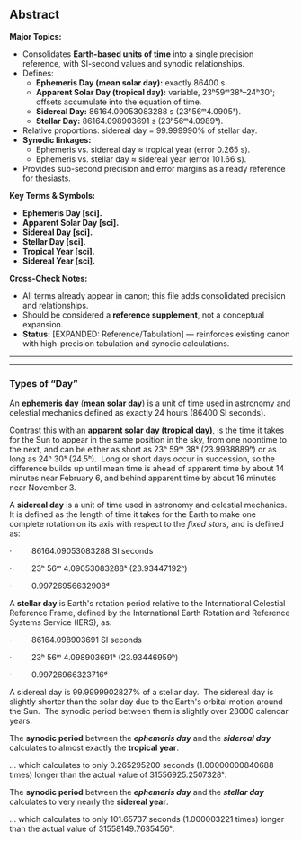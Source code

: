 
## Abstract  
**Major Topics:**  
- Consolidates **Earth-based units of time** into a single precision reference, with SI-second values and synodic relationships.  
- Defines:  
  - **Ephemeris Day (mean solar day):** exactly 86400 s.  
  - **Apparent Solar Day (tropical day):** variable, 23ʰ59ᵐ38ˢ–24ʰ30ˢ; offsets accumulate into the equation of time.  
  - **Sidereal Day:** 86164.09053083288 s (23ʰ56ᵐ4.0905ˢ).  
  - **Stellar Day:** 86164.098903691 s (23ʰ56ᵐ4.0989ˢ).  
- Relative proportions: sidereal day = 99.999990% of stellar day.  
- **Synodic linkages:**  
  - Ephemeris vs. sidereal day ≈ tropical year (error 0.265 s).  
  - Ephemeris vs. stellar day ≈ sidereal year (error 101.66 s).  
- Provides sub-second precision and error margins as a ready reference for thesiasts.  

**Key Terms & Symbols:**  
- **Ephemeris Day [sci].**  
- **Apparent Solar Day [sci].**  
- **Sidereal Day [sci].**  
- **Stellar Day [sci].**  
- **Tropical Year [sci].**  
- **Sidereal Year [sci].**  

**Cross-Check Notes:**  
- All terms already appear in canon; this file adds consolidated precision and relationships.  
- Should be considered a **reference supplement**, not a conceptual expansion.  
- **Status:** [EXPANDED: Reference/Tabulation] — reinforces existing canon with high-precision tabulation and synodic calculations.  
---
---


### Types of “Day”

An **ephemeris day** (**mean solar day**) is a unit of time used in astronomy and celestial mechanics defined as exactly 24 hours (86400 SI seconds).

Contrast this with an **apparent solar day (tropical day)**, is the time it takes for the Sun to appear in the same position in the sky, from one noontime to the next, and can be either as short as 23ʰ 59ᵐ 38ˢ (23.9938889ʰ) or as long as 24ʰ 30ˢ (24.5ʰ).  Long or short days occur in succession, so the difference builds up until mean time is ahead of apparent time by about 14 minutes near February 6, and behind apparent time by about 16 minutes near November 3.

A **sidereal day** is a unit of time used in astronomy and celestial mechanics. It is defined as the length of time it takes for the Earth to make one complete rotation on its axis with respect to the _fixed stars_, and is defined as:

·         86164.09053083288 SI seconds

·         23ʰ 56ᵐ 4.09053083288ˢ (23.93447192ʰ)

·         0.99726956632908ᵈ

A **stellar day** is Earth's rotation period relative to the International Celestial Reference Frame, defined by the International Earth Rotation and Reference Systems Service (IERS), as:

·         86164.098903691 SI seconds

·         23ʰ 56ᵐ 4.098903691ˢ (23.93446959ʰ)

·         0.99726966323716ᵈ

A sidereal day is 99.9999902827% of a stellar day.  The sidereal day is slightly shorter than the solar day due to the Earth's orbital motion around the Sun.  The synodic period between them is slightly over 28000 calendar years.

The **synodic period** between the **_ephemeris day_** and the **_sidereal day_** calculates to almost exactly the **tropical year**.



… which calculates to only 0.265295200 seconds (1.00000000840688 times) longer than the actual value of 31556925.2507328ˢ.

The **synodic period** between the **_ephemeris day_** and the **_stellar day_** calculates to very nearly the **sidereal year**.

… which calculates to only 101.65737 seconds (1.000003221 times) longer than the actual value of 31558149.7635456ˢ.